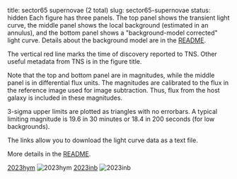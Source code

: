 title: sector65 supernovae (2 total)
slug: sector65-supernovae
status: hidden
  Each figure has three panels.  The top panel shows the transient light curve, the middle panel shows the local background (estimated in an annulus), and the bottom panel shows a "background-model corrected" light curve. Details about the background model are in the [README]({filename}../README/README.md). 
 
 The vertical red line marks the time of discovery reported to TNS. Other useful metadata from TNS is in the figure title.

 Note that the top and bottom panel are in magnitudes, while the middle panel is in differential flux units. The magnitudes are calibrated to the flux in the reference image used for image subtraction. Thus, flux from the host galaxy is included in these magnitudes. 

  3-sigma upper limits are plotted as triangles with no errorbars. A typical limiting magnitude is 19.6 in 30 minutes or 18.4 in 200 seconds (for low backgrounds).

The links allow you to download the light curve data as a text file. 

More details in the [README]({filename}../README/README.md).


[2023hym]({static}../..//light_curves/sector65/lc_2023hym_cleaned)
![2023hym]({static}../../images/sector65/lc_2023hym_cleaned.png)
[2023inb]({static}../..//light_curves/sector65/lc_2023inb_cleaned)
![2023inb]({static}../../images/sector65/lc_2023inb_cleaned.png)
